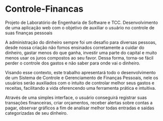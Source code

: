 # Controle-Financas
Projeto de Laboratório de Engenharia de Software e TCC. Desenvolvimento de uma aplicação web com o objetivo de auxiliar o usuário no controle de suas finanças pessoais

A administração do dinheiro sempre foi um desafio para diversas pessoas, desde nossa criação não fomos ensinados corretamente a cuidar do dinheiro, gastar menos do que ganha, investir uma parte do capital e muito menos usar os juros compostos ao seu favor. Dessa forma, torna-se fácil perder o controle dos gastos e não saber para onde vai o dinheiro. 

Visando esse contexto, este trabalho apresentará todo o desenvolvimento de um Sistema de Controle e Gerenciamento de Finanças Pessoais, nele os usuários serão auxiliados com o intuito de controlar melhor seus gastos e receitas, facilitando a vida oferencendo uma ferramenta prática e intuitiva. 

Através de uma simples interface, o usuário conseguirá registrar suas transações financeiras, criar orçamentos, receber alertas sobre contas a pagar, observar gráficos a fim de analisar melhor todas entradas e saidas categorizadas de seu dinheiro. 
